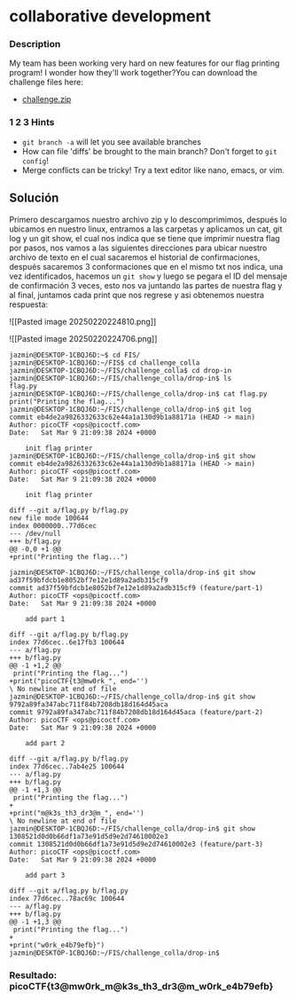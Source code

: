 # collaborative development

### Description

My team has been working very hard on new features for our flag printing program! I wonder how they'll work together?You can download the challenge files here:

- [challenge.zip](https://artifacts.picoctf.net/c_titan/69/challenge.zip)

### 1 2 3 Hints 

* `git branch -a` will let you see available branches
* How can file 'diffs' be brought to the main branch? Don't forget to `git config`!
* Merge conflicts can be tricky! Try a text editor like nano, emacs, or vim.


## Solución

Primero descargamos nuestro archivo zip y lo descomprimimos, después lo ubicamos en nuestro linux, entramos a las carpetas y aplicamos un cat, git log y un git show, el cual nos indica que se tiene que imprimir nuestra flag por pasos, nos vamos a las siguientes direcciones para ubicar nuestro archivo de texto en el cual sacaremos el historial de confirmaciones, después sacaremos  3 conformaciones que en el mismo txt nos indica, una vez identificados, hacemos un `git show` y luego se pegara el ID del mensaje de confirmación 3 veces, esto nos va juntando las partes de nuestra flag y al final, juntamos cada print que nos regrese y asi obtenemos nuestra respuesta:


![[Pasted image 20250220224810.png]]

![[Pasted image 20250220224706.png]]

```
jazmin@DESKTOP-1CBQJ6D:~$ cd FIS/
jazmin@DESKTOP-1CBQJ6D:~/FIS$ cd challenge_colla
jazmin@DESKTOP-1CBQJ6D:~/FIS/challenge_colla$ cd drop-in
jazmin@DESKTOP-1CBQJ6D:~/FIS/challenge_colla/drop-in$ ls
flag.py
jazmin@DESKTOP-1CBQJ6D:~/FIS/challenge_colla/drop-in$ cat flag.py
print("Printing the flag...")
jazmin@DESKTOP-1CBQJ6D:~/FIS/challenge_colla/drop-in$ git log
commit eb4de2a9826332633c62e44a1a130d9b1a88171a (HEAD -> main)
Author: picoCTF <ops@picoctf.com>
Date:   Sat Mar 9 21:09:38 2024 +0000

    init flag printer
jazmin@DESKTOP-1CBQJ6D:~/FIS/challenge_colla/drop-in$ git show
commit eb4de2a9826332633c62e44a1a130d9b1a88171a (HEAD -> main)
Author: picoCTF <ops@picoctf.com>
Date:   Sat Mar 9 21:09:38 2024 +0000

    init flag printer

diff --git a/flag.py b/flag.py
new file mode 100644
index 0000000..77d6cec
--- /dev/null
+++ b/flag.py
@@ -0,0 +1 @@
+print("Printing the flag...")

jazmin@DESKTOP-1CBQJ6D:~/FIS/challenge_colla/drop-in$ git show ad37f59bfdcb1e8052bf7e12e1d89a2adb315cf9
commit ad37f59bfdcb1e8052bf7e12e1d89a2adb315cf9 (feature/part-1)
Author: picoCTF <ops@picoctf.com>
Date:   Sat Mar 9 21:09:38 2024 +0000

    add part 1

diff --git a/flag.py b/flag.py
index 77d6cec..6e17fb3 100644
--- a/flag.py
+++ b/flag.py
@@ -1 +1,2 @@
 print("Printing the flag...")
+print("picoCTF{t3@mw0rk_", end='')
\ No newline at end of file
jazmin@DESKTOP-1CBQJ6D:~/FIS/challenge_colla/drop-in$ git show 9792a89fa347abc711f84b7208db18d164d45aca
commit 9792a89fa347abc711f84b7208db18d164d45aca (feature/part-2)
Author: picoCTF <ops@picoctf.com>
Date:   Sat Mar 9 21:09:38 2024 +0000

    add part 2

diff --git a/flag.py b/flag.py
index 77d6cec..7ab4e25 100644
--- a/flag.py
+++ b/flag.py
@@ -1 +1,3 @@
 print("Printing the flag...")
+
+print("m@k3s_th3_dr3@m_", end='')
\ No newline at end of file
jazmin@DESKTOP-1CBQJ6D:~/FIS/challenge_colla/drop-in$ git show 1308521d0d0b66df1a73e91d5d9e2d74610002e3
commit 1308521d0d0b66df1a73e91d5d9e2d74610002e3 (feature/part-3)
Author: picoCTF <ops@picoctf.com>
Date:   Sat Mar 9 21:09:38 2024 +0000

    add part 3

diff --git a/flag.py b/flag.py
index 77d6cec..78ac69c 100644
--- a/flag.py
+++ b/flag.py
@@ -1 +1,3 @@
 print("Printing the flag...")
+
+print("w0rk_e4b79efb}")
jazmin@DESKTOP-1CBQJ6D:~/FIS/challenge_colla/drop-in$
```
### Resultado: picoCTF{t3@mw0rk_m@k3s_th3_dr3@m_w0rk_e4b79efb}